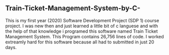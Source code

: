 ## Train-Ticket-Management-System-by-C-
This is my first year (2020) Software Development Project (SDP 1) course project. I was new then and just learned a little bit of c languese
and with the help of that knowledge i programed this software named Train Ticket Management System. This Program contains 26,756 lines of code.
I worked extreamly hard for this software because all had to submitted in just 20 days.
